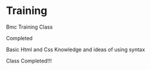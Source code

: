 # Training
Bmc Training Class
<P>Completed</P>

Basic Html and Css Knowledge
and
ideas of using syntax

Class Completed!!!

